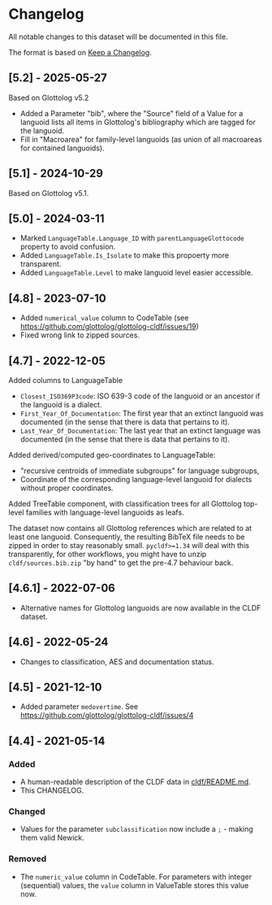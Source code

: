 # Changelog

All notable changes to this dataset will be documented in this file.

The format is based on [Keep a Changelog](https://keepachangelog.com/en/1.0.0/).


## [5.2] - 2025-05-27

Based on Glottolog v5.2

- Added a Parameter "bib", where the "Source" field of a Value for a languoid lists all
  items in Glottolog's bibliography which are tagged for the languoid.
- Fill in "Macroarea" for family-level languoids (as union of all macroareas for contained
  languoids).


## [5.1] - 2024-10-29

Based on Glottolog v5.1.


## [5.0] - 2024-03-11

- Marked `LanguageTable.Language_ID` with `parentLanguageGlottocode` property to
  avoid confusion.
- Added `LanguageTable.Is_Isolate` to make this propoerty more transparent.
- Added `LanguageTable.Level` to make languoid level easier accessible.


## [4.8] - 2023-07-10

- Added `numerical_value` column to CodeTable (see https://github.com/glottolog/glottolog-cldf/issues/19)
- Fixed wrong link to zipped sources.


## [4.7] - 2022-12-05

Added columns to LanguageTable
- `Closest_ISO369P3code`: ISO 639-3 code of the languoid or an ancestor if the languoid is a dialect.
- `First_Year_Of_Documentation`: The first year that an extinct languoid was documented (in the sense that there is data that pertains to it).
- `Last_Year_Of_Documentation`: The last year that an extinct language was documented (in the sense that there is data that pertains to it).

Added derived/computed geo-coordinates to LanguageTable:
- "recursive centroids of immediate subgroups" for language subgroups,
- Coordinate of the corresponding language-level languoid for dialects without proper coordinates.

Added TreeTable component, with classification trees for all Glottolog top-level families with language-level
languoids as leafs.

The dataset now contains all Glottolog references which are related to at least one
languoid. Consequently, the resulting BibTeX file needs to be zipped in order to stay
reasonably small. `pycldf>=1.34` will deal with this transparently, for other workflows,
you might have to unzip `cldf/sources.bib.zip` "by hand" to get the pre-4.7 behaviour back.


## [4.6.1] - 2022-07-06

- Alternative names for Glottolog languoids are now available in the CLDF dataset.


## [4.6] - 2022-05-24

- Changes to classification, AES and documentation status.


## [4.5] - 2021-12-10

- Added parameter `medovertime`. See https://github.com/glottolog/glottolog-cldf/issues/4


## [4.4] - 2021-05-14

### Added

- A human-readable description of the CLDF data in [cldf/README.md](cldf/README.md).
- This CHANGELOG.


### Changed

- Values for the parameter `subclassification` now include a `;` - making them valid Newick.


### Removed

- The `numeric_value` column in CodeTable. For parameters with integer (sequential)
  values, the `value` column in ValueTable stores this value now.
  
